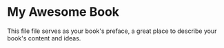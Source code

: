 # My Awesome Book

This file file serves as your book's preface, a great place to describe your book's content and ideas.

## 



